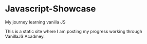 # Javascript-Showcase
 My journey learning vanilla JS

This is a static site where I am posting my progress working through VanillaJS Acadmey.